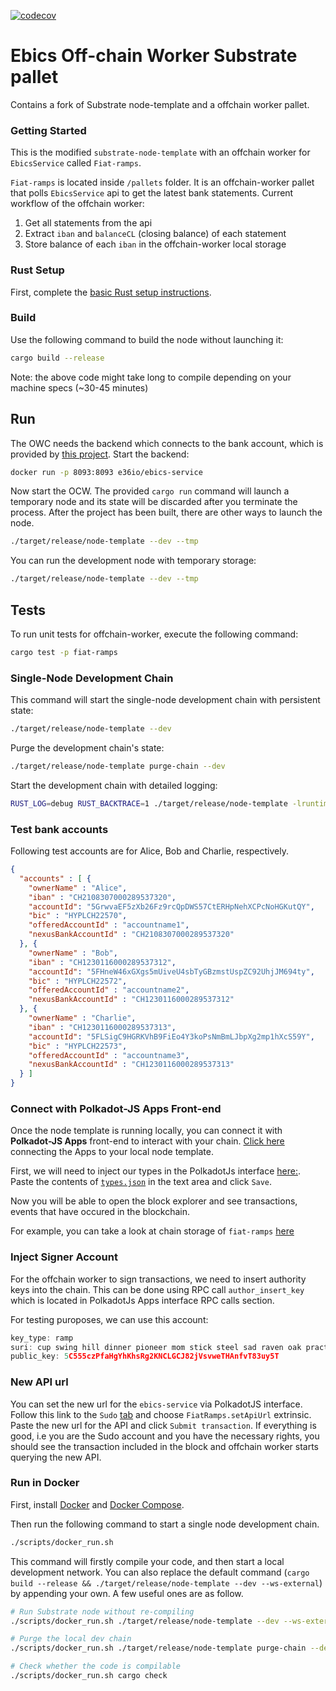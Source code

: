 [![codecov](https://codecov.io/gh/element36-io/ocw-ebics/branch/main/graph/badge.svg?token=OM30W9AF7U)](https://codecov.io/gh/element36-io/ocw-ebics)

# Ebics Off-chain Worker Substrate pallet

Contains a fork of Substrate node-template and a offchain worker pallet.

### Getting Started

This is the modified `substrate-node-template` with an offchain worker for `EbicsService` called `Fiat-ramps`. 

`Fiat-ramps` is located inside `/pallets` folder. It is an offchain-worker pallet that polls `EbicsService` api to get the latest bank statements. Current workflow of the offchain worker:

1. Get all statements from the api
2. Extract `iban` and `balanceCL` (closing balance) of each statement
3. Store balance of each `iban` in the offchain-worker local storage

### Rust Setup

First, complete the [basic Rust setup instructions](./docs/rust-setup.md).

### Build

Use the following command to build the node without launching it:

```sh
cargo build --release
```

Note: the above code might take long to compile depending on your machine specs (~30-45 minutes)

## Run

The OWC needs the backend which connects to the bank account, which is provided by
[this project](https://github.com/element36-io/ebics-java-service). Start the backend:

```sh
docker run -p 8093:8093 e36io/ebics-service 
```

Now start the OCW. The provided `cargo run` command will launch a temporary node and its state will be discarded after
you terminate the process. After the project has been built, there are other ways to launch the
node.

```sh
./target/release/node-template --dev --tmp
```

You can run the development node with temporary storage:

```sh
./target/release/node-template --dev --tmp
```

## Tests

To run unit tests for offchain-worker, execute the following command:

```sh
cargo test -p fiat-ramps
```

### Single-Node Development Chain

This command will start the single-node development chain with persistent state:

```bash
./target/release/node-template --dev
```

Purge the development chain's state:

```bash
./target/release/node-template purge-chain --dev
```

Start the development chain with detailed logging:

```bash
RUST_LOG=debug RUST_BACKTRACE=1 ./target/release/node-template -lruntime=debug --dev
```

### Test bank accounts

Following test accounts are for Alice, Bob and Charlie, respectively.

```json
{
  "accounts" : [ {
    "ownerName" : "Alice",
    "iban" : "CH2108307000289537320",
    "accountId": "5GrwvaEF5zXb26Fz9rcQpDWS57CtERHpNehXCPcNoHGKutQY",
    "bic" : "HYPLCH22570",
    "offeredAccountId" : "accountname1",
    "nexusBankAccountId" : "CH2108307000289537320"
  }, {
    "ownerName" : "Bob",
    "iban" : "CH1230116000289537312",
    "accountId": "5FHneW46xGXgs5mUiveU4sbTyGBzmstUspZC92UhjJM694ty",
    "bic" : "HYPLCH22572",
    "offeredAccountId" : "accountname2",
    "nexusBankAccountId" : "CH1230116000289537312"
  }, {
    "ownerName" : "Charlie",
    "iban" : "CH1230116000289537313",
    "accountId": "5FLSigC9HGRKVhB9FiEo4Y3koPsNmBmLJbpXg2mp1hXcS59Y",
    "bic" : "HYPLCH22573",
    "offeredAccountId" : "accountname3",
    "nexusBankAccountId" : "CH1230116000289537313"
  } ]
}
```

### Connect with Polkadot-JS Apps Front-end

Once the node template is running locally, you can connect it with **Polkadot-JS Apps** front-end
to interact with your chain. [Click here](https://polkadot.js.org/apps/#/explorer?rpc=ws://localhost:9944) connecting the Apps to your local node template.

First, we will need to inject our types in the PolkadotJs interface [here:](https://polkadot.js.org/apps/#/settings/developer). Paste the contents of [`types.json`](https://github.com/element36-io/ocw-ebics/blob/main/pallets/fiat-ramps/src/types.json) in the text area and click `Save`.

Now you will be able to open the block explorer and see transactions, events that have occured in the blockchain.

For example, you can take a look at chain storage of `fiat-ramps` [here](https://polkadot.js.org/apps/?rpc=ws%3A%2F%2F127.0.0.1%3A9944#/chainstate)

### Inject Signer Account

For the offchain worker to sign transactions, we need to insert authority keys into the chain. This can be done using RPC call `author_insert_key` which is located in PolkadotJs Apps interface RPC calls section.

For testing puroposes, we can use this account:

```js
key_type: ramp
suri: cup swing hill dinner pioneer mom stick steel sad raven oak practice
public_key: 5C555czPfaHgYhKhsRg2KNCLGCJ82jVsvweTHAnfvT83uy5T
```

### New API url

You can set the new url for the `ebics-service` via PolkadotJS interface. Follow this link to the `Sudo` [tab](https://polkadot.js.org/apps/#/sudo) and choose `FiatRamps.setApiUrl` extrinsic. Paste the new url for the API and click `Submit transaction`. If everything is good, i.e you are the Sudo account and you have the necessary rights, you should see the transaction included in the block and offchain worker starts querying the new API.

### Run in Docker

First, install [Docker](https://docs.docker.com/get-docker/) and
[Docker Compose](https://docs.docker.com/compose/install/).

Then run the following command to start a single node development chain.

```bash
./scripts/docker_run.sh
```

This command will firstly compile your code, and then start a local development network. You can
also replace the default command (`cargo build --release && ./target/release/node-template --dev --ws-external`)
by appending your own. A few useful ones are as follow.

```bash
# Run Substrate node without re-compiling
./scripts/docker_run.sh ./target/release/node-template --dev --ws-external

# Purge the local dev chain
./scripts/docker_run.sh ./target/release/node-template purge-chain --dev

# Check whether the code is compilable
./scripts/docker_run.sh cargo check
```
